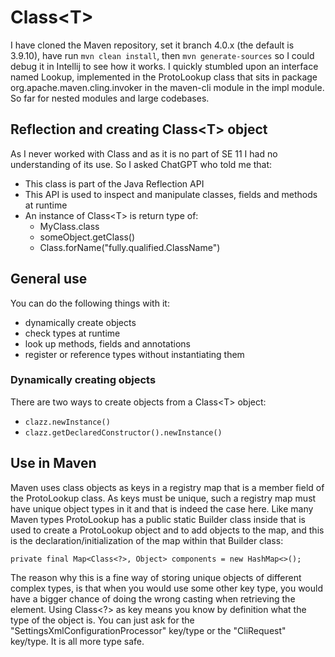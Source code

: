 # Class\<T\>

I have cloned the Maven repository, set it branch 4.0.x (the default is 3.9.10), have run `mvn clean install`, then `mvn generate-sources` so I could debug it in Intellij to see how it works. I quickly stumbled upon an interface named Lookup, implemented in the ProtoLookup class that sits in package org.apache.maven.cling.invoker in the maven-cli module in the impl module. So far for nested modules and large codebases.

## Reflection and creating Class\<T\> object

As I never worked with Class<T> and as it is no part of SE 11 I had no understanding of its use. So I asked ChatGPT who told me that:

- This class is part of the Java Reflection API
- This API is used to inspect and manipulate classes, fields and methods at runtime
- An instance of Class\<T\> is return type of:
    - MyClass.class
    - someObject.getClass()
    - Class.forName("fully.qualified.ClassName")

## General use

You can do the following things with it:

- dynamically create objects
- check types at runtime
- look up methods, fields and annotations
- register or reference types without instantiating them

### Dynamically creating objects

There are two ways to create objects from a Class\<T\> object:

- ```clazz.newInstance()```
- ```clazz.getDeclaredConstructor().newInstance()```

## Use in Maven

Maven uses class objects as keys in a registry map that is a member field of the ProtoLookup class. As keys must be unique, such a registry map must have unique object types in it and that is indeed the case here. Like many Maven types ProtoLookup has a public static Builder class inside that is used to create a ProtoLookup object and to add objects to the map, and this is the declaration/initialization of the map within that Builder class:

```
private final Map<Class<?>, Object> components = new HashMap<>();
```

The reason why this is a fine way of storing unique objects of different complex types, is that when you would use some other key type, you would have a bigger chance of doing the wrong casting when retrieving the element. Using Class<?> as key means you know by definition what the type of the object is. You can just ask for the "SettingsXmlConfigurationProcessor" key/type or the "CliRequest" key/type. It is all more type safe.





